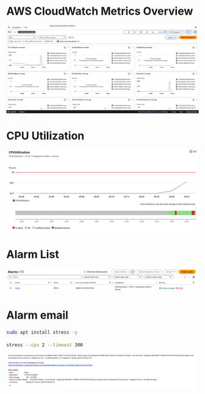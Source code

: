 # AWS CloudWatch Metrics Overview

![AWS CloudWatch Metrics](https://github.com/Kuanlinhack/git-practice/blob/main/week10/images/AWS%20CloudWatch%20Metrics.png)

# CPU Utilization

![CPU Utilization](https://github.com/Kuanlinhack/git-practice/blob/main/week10/images/CPU%20Utilization.png)

# Alarm List

![Alarm List](https://github.com/Kuanlinhack/git-practice/blob/main/week10/images/Alarm%20List.png)

# Alarm email

``` bash
sudo apt install stress -y

stress --cpu 2 --timeout 300
```

![Alarm email](https://github.com/Kuanlinhack/git-practice/blob/main/week10/images/Alarm%20email.png)
